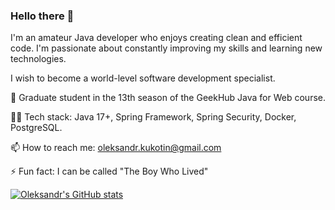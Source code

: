 ### Hello there 👋

I'm an amateur Java developer who enjoys creating clean and efficient code. I'm passionate about constantly improving my skills and learning new technologies. 

I wish to become a world-level software development specialist.

🔭 Graduate student in the 13th season of the GeekHub Java for Web course.

👨‍💻 Tech stack: Java 17+, Spring Framework, Spring Security, Docker, PostgreSQL.

📫 How to reach me: oleksandr.kukotin@gmail.com

⚡ Fun fact: I can be called "The Boy Who Lived"

[![Oleksandr's GitHub stats](https://github-readme-stats.vercel.app/api?username=OleksandrKukotin)](https://github.com/anuraghazra/github-readme-stats)
